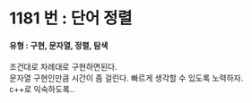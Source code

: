 # 1181 번 : 단어 정렬

#### 유형 : 구현, 문자열, 정렬, 탐색 

조건대로 차례대로 구현하면된다.  
문자열 구현인만큼 시간이 좀 걸린다. 빠르게 생각할 수 있도록 노력하자.  
c++로 익숙하도록..  

```python
```
